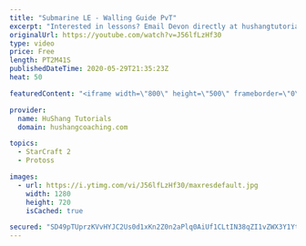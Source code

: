 ```yaml
---
title: "Submarine LE - Walling Guide PvT"
excerpt: "Interested in lessons? Email Devon directly at hushangtutorials@outlook.com ------------------------------------------------------------------------------------------------------- Want to support HuShang Tutorials directly? Patreon is a website where you can contribute a monthly donation that will help"
originalUrl: https://youtube.com/watch?v=J56lfLzHf30
type: video
price: Free
length: PT2M41S
publishedDateTime: 2020-05-29T21:35:23Z
heat: 50

featuredContent: "<iframe width=\"800\" height=\"500\" frameborder=\"0\" src=\"https://www.youtube.com/embed/J56lfLzHf30\" allow=\"accelerometer; autoplay; encrypted-media; gyroscope; picture-in-picture\" allowfullscreen></iframe>"

provider:
  name: HuShang Tutorials
  domain: hushangcoaching.com

topics:
  - StarCraft 2
  - Protoss

images:
  - url: https://i.ytimg.com/vi/J56lfLzHf30/maxresdefault.jpg
    width: 1280
    height: 720
    isCached: true

secured: "SD49pTUprzKVvHYJC2Us0d1xKn2Z0n2aPlq0AiUf1CLtIN38qZI1vZWX3Y1YttU8KxF1TeW6z4eQHuIqwG7CK7cDE/m7hFKpsxEv/qRQJalyyTUYtQEsrKrpnMVPWMD5Z4Lfs2ux/TSMq3khhHodi9fN7yWi1cnGvBZ4kN1hpQzm5cJCDPw0rOm1RFRNkj2hdkOfhALHBLc7l/0akJgmgyE5uoPgy6vXGhkK7/FlrrCFZ+C80xqyaVv4DWzMc0GdrKprma7Uhc/Hyywdv6SVAtip8o3WceYqvgbj0JZT9M8ENaWMTBvCrOcsvtBWHD7GjbJwcGwOeoKQnJjIQGN4ZjjOZ6vIcaps3pjUIogxQsnTyZqPGaDlW94VV5ayUcsu3bVn+N/rOZaL1XFbZJhx/PtVwUkR3MfHtKCGjZmTiXI=;oPlaiJqMAPXJpLnr0qpOqA=="
---
```


